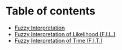 # Table of contents

* [Fuzzy Interpretation](README.md)
* [Fuzzy Interpretation of Likelihood \(F.I.L.\)](fil.md)
* [Fuzzy Interpretation of Time \(F.I.T.\)](fit.md)

